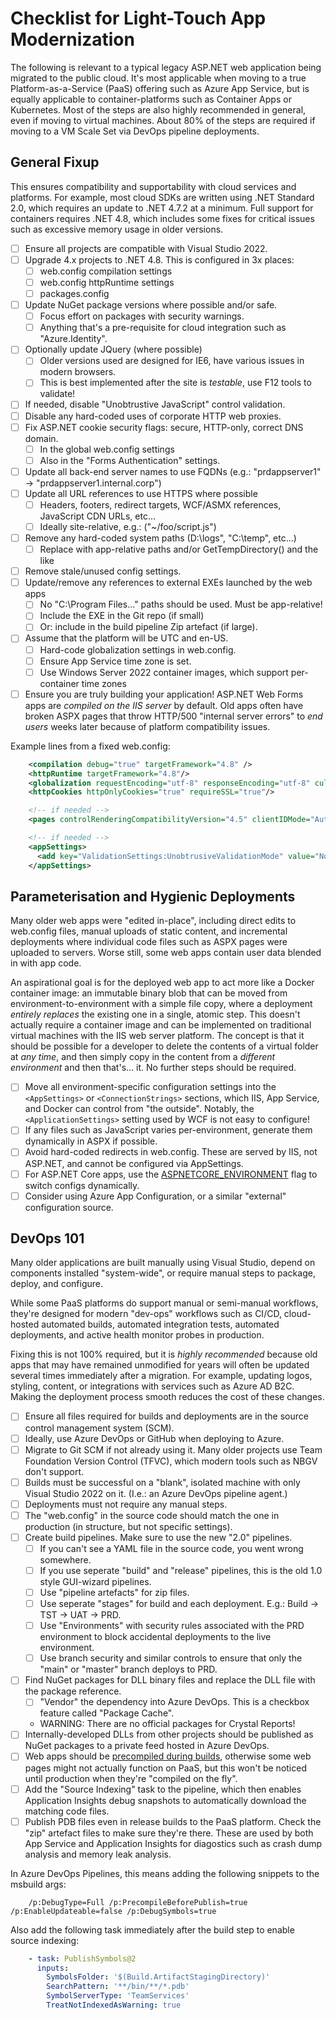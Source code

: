 # Checklist for Light-Touch App Modernization
The following is relevant to a typical legacy ASP.NET web application being 
migrated to the public cloud. It's most applicable when moving to a true 
Platform-as-a-Service (PaaS) offering such as Azure App Service, but is equally
applicable to container-platforms such as Container Apps or Kubernetes. Most of
the steps are also highly recommended in general, even if moving to virtual machines.
About 80% of the steps are required if moving to a VM Scale Set via DevOps pipeline
deployments.

## General Fixup
This ensures compatibility and supportability with cloud services and platforms. For example,
most cloud SDKs are written using .NET Standard 2.0, which requires an update to .NET 4.7.2 at
a minimum. Full support for containers requires .NET 4.8, which includes some fixes for critical
issues such as excessive memory usage in older versions.

- [ ] Ensure all projects are compatible with Visual Studio 2022.
- [ ] Upgrade 4.x projects to .NET 4.8. This is configured in 3x places:
  - [ ] web.config compilation settings
  - [ ] web.config httpRuntime settings
  - [ ] packages.config
- [ ] Update NuGet package versions where possible and/or safe.
  - [ ] Focus effort on packages with security warnings.
  - [ ] Anything that's a pre-requisite for cloud integration such as "Azure.Identity".
- [ ] Optionally update JQuery (where possible)
  - [ ] Older versions used are designed for IE6, have various issues in modern browsers.
  - [ ] This is best implemented after the site is *testable*, use F12 tools to validate!
- [ ] If needed, disable "Unobtrustive JavaScript" control validation.
- [ ] Disable any hard-coded uses of corporate HTTP web proxies.
- [ ] Fix ASP.NET cookie security flags: secure, HTTP-only, correct DNS domain.
  - [ ] In the global web.config settings
  - [ ] Also in the "Forms Authentication" settings.
- [ ] Update all back-end server names to use FQDNs (e.g.: "prdappserver1" -> "prdappserver1.internal.corp")
- [ ] Update all URL references to use HTTPS where possible
  - [ ] Headers, footers, redirect targets, WCF/ASMX references, JavaScript CDN URLs, etc...
  - [ ] Ideally site-relative, e.g.: ("~/foo/script.js")
- [ ] Remove any hard-coded system paths (D:\logs", "C:\temp", etc...)
  - [ ] Replace with app-relative paths and/or GetTempDirectory() and the like         
- [ ] Remove stale/unused config settings.
- [ ] Update/remove any references to external EXEs launched by the web apps  
  - [ ] No "C:\Program Files..." paths should be used. Must be app-relative!
  - [ ] Include the EXE in the Git repo (if small)
  - [ ] Or: include in the build pipeline Zip artefact (if large).
- [ ] Assume that the platform will be UTC and en-US.
  - [ ] Hard-code globalization settings in web.config.
  - [ ] Ensure App Service time zone is set.
  - [ ] Use Windows Server 2022 container images, which support per-container time zones
- [ ] Ensure you are truly building your application! ASP.NET Web Forms apps are *compiled on the IIS server* by default. Old apps often have broken ASPX pages that throw HTTP/500 "internal server errors" to *end users* weeks later because of platform compatibility issues.

Example lines from a fixed web.config:

```xml
    <compilation debug="true" targetFramework="4.8" />
    <httpRuntime targetFramework="4.8"/>    
    <globalization requestEncoding="utf-8" responseEncoding="utf-8" culture="en-AU" uiCulture="en-AU"/>
    <httpCookies httpOnlyCookies="true" requireSSL="true"/>

    <!-- if needed -->
    <pages controlRenderingCompatibilityVersion="4.5" clientIDMode="AutoID"/>  

    <!-- if needed -->
    <appSettings>  
      <add key="ValidationSettings:UnobtrusiveValidationMode" value="None"></add>  
    </appSettings>  
```

## Parameterisation and Hygienic Deployments
Many older web apps were "edited in-place", including direct edits to web.config files, manual
uploads of static content, and incremental deployments where individual code files such as ASPX
pages were uploaded to servers. Worse still, some web apps contain user data blended in with app
code.

An aspirational goal is for the deployed web app to act more like a Docker container image: an immutable
binary blob that can be moved from environment-to-environment with a simple file copy, where a deployment
*entirely replaces* the existing one in a single, atomic step. This doesn't actually require a container
image and can be implemented on traditional virtual machines with the IIS web server platform. The concept
is that it should be possible for a developer to delete the contents of a virtual folder at *any time*, and
then simply copy in the content from a *different environment* and then that's... it. No further steps
should be required. 

- [ ] Move all environment-specific configuration settings into the `<AppSettings>` or `<ConnectionStrings>` sections, which IIS, App Service, and Docker can control from "the outside". Notably, the `<ApplicationSettings>` setting used by WCF is not easy to configure!
- [ ] If any files such as JavaScript varies per-environment, generate them dynamically in ASPX if possible.
- [ ] Avoid hard-coded redirects in web.config. These are served by IIS, not ASP.NET, and cannot be configured via AppSettings.
- [ ] For ASP.NET Core apps, use the [ASPNETCORE_ENVIRONMENT](https://learn.microsoft.com/en-us/aspnet/core/fundamentals/environments?view=aspnetcore-8.0#environments) flag to switch configs dynamically.
- [ ] Consider using Azure App Configuration, or a similar "external" configuration source.

## DevOps 101
Many older applications are built manually using Visual Studio, depend on components
installed "system-wide", or require manual steps to package, deploy, and configure.

While some PaaS platforms do support manual or semi-manual workflows, they're designed
for modern "dev-ops" workflows such as CI/CD, cloud-hosted automated builds, automated
integration tests, automated deployments, and active health monitor probes in production.

Fixing this is not 100% required, but it is *highly recommended* because old apps
that may have remained unmodified for years will often be updated several times
immediately after a migration. For example, updating logos, styling, content, or 
integrations with services such as Azure AD B2C. Making the deployment process smooth
reduces the cost of these changes.

- [ ] Ensure all files required for builds and deployments are in the source control management system (SCM).
- [ ] Ideally, use Azure DevOps or GitHub when deploying to Azure.
- [ ] Migrate to Git SCM if not already using it. Many older projects use Team Foundation Version Control (TFVC), which modern tools such as NBGV don't support.
- [ ] Builds must be successful on a "blank", isolated machine with only Visual Studio 2022 on it. (I.e.: an Azure DevOps pipeline agent.)
- [ ] Deployments must not require any manual steps.
- [ ] The "web.config" in the source code should match the one in production (in structure, but not specific settings).
- [ ] Create build pipelines. Make sure to use the new "2.0" pipelines.
  - [ ] If you can't see a YAML file in the source code, you went wrong somewhere.
  - [ ] If you use seperate "build" and "release" pipelines, this is the old 1.0 style GUI-wizard pipelines.
  - [ ] Use "pipeline artefacts" for zip files.
  - [ ] Use seperate "stages" for build and each deployment. E.g.: Build -> TST -> UAT -> PRD.
  - [ ] Use "Environments" with security rules associated with the PRD environment to block accidental deployments to the live environment.
  - [ ] Use branch security and similar controls to ensure that only the "main" or "master" branch deploys to PRD.
- [ ] Find NuGet packages for DLL binary files and replace the DLL file with the package reference.
  - [ ] "Vendor" the dependency into Azure DevOps. This is a checkbox feature called "Package Cache".
  - WARNING: There are no official packages for Crystal Reports!
- [ ] Internally-developed DLLs from other projects should be published as NuGet packages to a private feed hosted in Azure DevOps.
- [ ] Web apps should be [precompiled during builds](https://learn.microsoft.com/en-us/aspnet/web-forms/overview/older-versions-getting-started/deploying-web-site-projects/precompiling-your-website-cs), otherwise some web pages might not actually function on PaaS, but this won't be noticed until production when they're "compiled on the fly".
- [ ] Add the "Source Indexing" task to the pipeline, which then enables Application Insights debug snapshots to automatically download the matching code files.
- [ ] Publish PDB files even in release builds to the PaaS platform. Check the "zip" artefact files to make sure they're there. These are used by both App Service and Application Insights for diagostics such as crash dump analysis and memory leak analysis.

In Azure DevOps Pipelines, this means adding the following snippets to the msbuild args:

```batch
    /p:DebugType=Full /p:PrecompileBeforePublish=true /p:EnableUpdateable=false /p:DebugSymbols=true
```

Also add the following task immediately after the build step to enable source indexing:

```YAML
    - task: PublishSymbols@2
      inputs:
        SymbolsFolder: '$(Build.ArtifactStagingDirectory)'
        SearchPattern: '**/bin/**/*.pdb'
        SymbolServerType: 'TeamServices'
        TreatNotIndexedAsWarning: true
```
